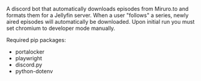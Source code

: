 A discord bot that automatically downloads episodes from Miruro.to and formats them for a Jellyfin server.
When a user "follows" a series, newly aired episodes will automatically be downloaded.
Upon initial run you must set chromium to developer mode manually.

Required pip packages:
<ul>
  <li>portalocker</li>
  <li>playwright</li>
  <li>discord.py</li>
  <li>python-dotenv</li>
</ul>
